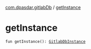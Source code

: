 [com.dpasdar.gitlabDb](index.md) / [getInstance](./get-instance.md)

# getInstance

`fun getInstance(): `[`GitlabDbInstance`](-gitlab-db-instance/index.md)